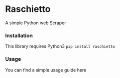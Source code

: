 # Raschietto
A simple Python web Scraper

### Installation
This library requires Python3
```pip install raschietto```

### Usage
You can find a simple usage guide here